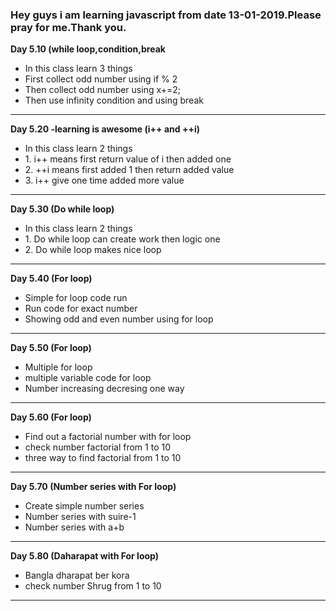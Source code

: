 <h3>Hey guys i am learning javascript from date 13-01-2019.Please pray for me.Thank you.</h3>

<b style="text-tranform:capitalize">Day 5.10 (while loop,condition,break</b>
<ul>
     <li>In this class learn 3 things</li>
    <li>First collect odd number using if % 2</li>
    <li>Then collect odd number using x+=2;</li>
    <li>Then use infinity condition and using break</li>
</ul>
<hr>

<b style="text-tranform:capitalize">Day 5.20 -learning is awesome (i++ and ++i) </b>
<ul>
     <li>In this class learn 2 things</li>
    <li>1. i++ means first return value of i then added one</li>
    <li>2. ++i means first added 1 then return added value</li>
    <li>3. i++ give one time added  more value</li>
</ul>
<hr>
<b style="text-tranform:capitalize">Day 5.30 (Do while loop) </b>
<ul>
     <li>In this class learn 2 things</li>
    <li>1. Do while loop can create work then logic one</li>
    <li>2. Do while loop  makes nice loop</li>
</ul>
<hr>
<b style="text-tranform:capitalize">Day 5.40 (For loop) </b>
<ul>
     <li>Simple for loop code run</li>
    <li> Run code for exact number</li>
    <li>Showing odd and even number using for loop</li>
</ul>
<hr>

<b style="text-tranform:capitalize">Day 5.50 (For loop) </b>
<ul>
     <li>Multiple for loop</li>
    <li> multiple variable code for loop</li>
    <li>Number increasing decresing one way</li>
</ul>
<hr>
<b style="text-tranform:capitalize">Day 5.60 (For loop) </b>
<ul>
     <li>Find out a factorial number with for loop</li>
    <li> check number factorial from 1 to 10</li>
    <li>three way to find factorial from 1 to 10</li>
</ul>
<hr>

<b style="text-tranform:capitalize">Day 5.70 (Number series with For loop) </b>
<ul>
     <li>Create simple number series</li>
    <li> Number series with suire-1</li>
    <li>Number series with a+b </li>
</ul>
<hr>

<b style="text-tranform:capitalize">Day 5.80 (Daharapat with For loop) </b>
<ul>
     <li>Bangla dharapat ber kora</li>
    <li> check number Shrug from 1 to 10</li>
</ul>
<hr>